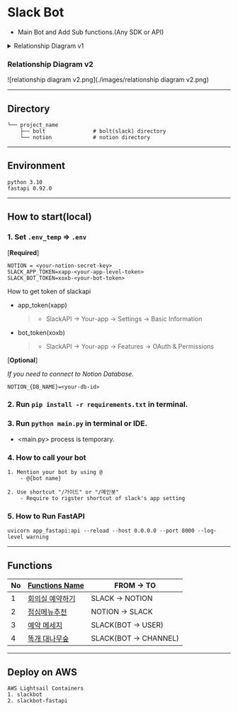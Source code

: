 # Slack Bot


* Main Bot and Add Sub functions.(Any SDK or API)
<details>
<summary>Relationship Diagram v1</summary>

![relationship diagram v1.png](./images/relationship diagram v1.png)  
</details>

### Relationship Diagram v2
![relationship diagram v2.png](./images/relationship diagram v2.png) 



---

## Directory
~~~
└── project_name
    ├── bolt               # bolt(slack) directory
    └── notion             # notion directory
~~~



---

## Environment
~~~
python 3.10
fastapi 0.92.0
~~~

---

## How to start(local)


### 1. Set `.env_temp` => `.env`

[**Required**]
~~~
NOTION = <your-notion-secret-key>
SLACK_APP_TOKEN=xapp-<your-app-level-token>
SLACK_BOT_TOKEN=xoxb-<your-bot-token>
~~~
How to get token of slackapi
  * app_token(xapp)
    >* SlackAPI -> Your-app -> Settings -> Basic Information
  * bot_token(xoxb)
    >* SlackAPI -> Your-app -> Features -> OAuth & Permissions

[**Optional**]

_If you need to connect to Notion Database._
~~~
NOTION_{DB_NAME}=<your-db-id>
~~~

### 2. Run `pip install -r requirements.txt` in terminal.
    
    
### 3. Run `python main.py` in terminal or IDE.

* <main.py>  process is temporary.
    
### 4. How to call your bot
    1. Mention your bot by using @
        - @{bot name}

    2. Use shortcut "/가이드" or "/메인봇"
        - Require to rigster shortcut of slack's app setting


### 5. How to Run FastAPI
~~~
uvicorn app_fastapi:api --reload --host 0.0.0.0 --port 8000 --log-level warning
~~~

---
## Functions

| No  | [Functions Name](https://github.com/IT-HONGREAT/slack_bot/blob/689ee759238e79d0058e82407cad57fdbe8d8264/bolt/actions.py) | FROM -> TO            |
|-----|--------------------------------------------------------------------------------------------------------------------------|-----------------------|
| 1   | [회의실 예약하기](https://github.com/IT-HONGREAT/slack_bot/blob/689ee759238e79d0058e82407cad57fdbe8d8264/bolt/actions.py#L70)   | SLACK -> NOTION       |                            
| 2   | [점심메뉴추천](https://github.com/IT-HONGREAT/slack_bot/blob/689ee759238e79d0058e82407cad57fdbe8d8264/bolt/actions.py#L140)    | NOTION -> SLACK       |
| 3   | [예약 메세지](https://github.com/IT-HONGREAT/slack_bot/blob/dd37adfdb10301ab3b56cd2e77b9d5825eed15ab/bolt/actions.py#L201)    | SLACK(BOT -> USER)    |
| 4   | [똑개 대나무숲](https://github.com/IT-HONGREAT/slack_bot/blob/689ee759238e79d0058e82407cad57fdbe8d8264/bolt/actions.py#L175)   | SLACK(BOT -> CHANNEL) |


---
## Deploy on AWS
~~~
AWS Lightsail Containers
1. slackbot
2. slackbot-fastapi
~~~